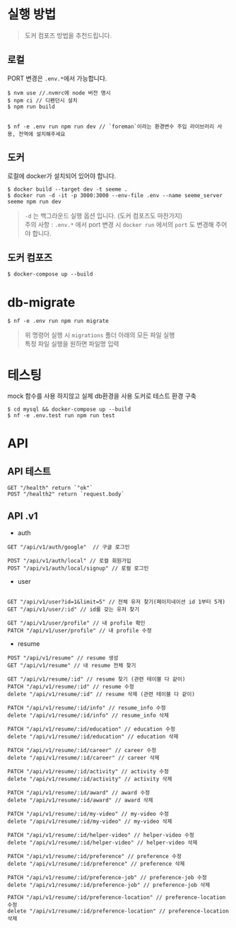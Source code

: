 # 실행 방법

> 도커 컴포즈 방법을 추천드립니다.

## 로컬

PORT 변경은 `.env.*`에서 가능합니다.

```
$ nvm use //.nvmrc에 node 버전 명시
$ npm ci // 디펜던시 설치
$ npm run build


$ nf -e .env run npm run dev // `foreman`이라는 환경변수 주입 라이브러리 사용, 전역에 설치해주세요
```

## 도커

로컬에 docker가 설치되어 있어야 합니다.

```
$ docker build --target dev -t seeme .
$ docker run -d -it -p 3000:3000 --env-file .env --name seeme_server seeme npm run dev
```

> `-d` 는 백그라운드 실행 옵션 입니다. (도커 컴포즈도 마찬가지)  
> 주의 사항 : `.env.*` 에서 port 변경 시 `docker run` 에서의 `port` 도 변경해 주어야 합니다.

## 도커 컴포즈

```
$ docker-compose up --build
```

# db-migrate

```
$ nf -e .env run npm run migrate
```

> 위 명령어 실행 시 `migrations` 폴더 아래의 모든 파일 실행  
> 특정 파일 실행을 원하면 파일명 입력

# 테스팅

mock 함수를 사용 하지않고 실제 db환경을 사용
도커로 테스트 환경 구축

```
$ cd mysql && docker-compose up --build
$ nf -e .env.test run npm run test
```

# API

## API 테스트

```
GET "/health" return `"ok"`
POST "/health2" return `request.body`
```

## API .v1

- auth

```
GET "/api/v1/auth/google"  // 구글 로그인

POST "/api/v1/auth/local" // 로컬 회원가입
POST "/api/v1/auth/local/signup" // 로컬 로그인
```

- user

```

GET "/api/v1/user?id=1&limit=5" // 전체 유저 찾기(페이지네이션 id 1부터 5개)
GET "/api/v1/user/:id" // id를 갖는 유저 찾기

GET "/api/v1/user/profile" // 내 profile 확인
PATCH "/api/v1/user/profile" // 내 profile 수정

```

- resume

```
POST "/api/v1/resume" // resume 생성
GET "/api/v1/resume" // 내 resume 전체 찾기

GET "/api/v1/resume/:id" // resume 찾기 (관련 테이블 다 같이)
PATCH "/api/v1/resume/:id" // resume 수정
delete "/api/v1/resume/:id" // resume 삭제 (관련 테이블 다 같이)

PATCH "/api/v1/resume/:id/info" // resume_info 수정
delete "/api/v1/resume/:id/info" // resume_info 삭제

PATCH "/api/v1/resume/:id/education" // education 수정
delete "/api/v1/resume/:id/education" // education 삭제

PATCH "/api/v1/resume/:id/career" // career 수정
delete "/api/v1/resume/:id/career" // career 삭제

PATCH "/api/v1/resume/:id/activity" // activity 수정
delete "/api/v1/resume/:id/activity" // activity 삭제

PATCH "/api/v1/resume/:id/award" // award 수정
delete "/api/v1/resume/:id/award" // award 삭제

PATCH "/api/v1/resume/:id/my-video" // my-video 수정
delete "/api/v1/resume/:id/my-video" // my-video 삭제

PATCH "/api/v1/resume/:id/helper-video" // helper-video 수정
delete "/api/v1/resume/:id/helper-video" // helper-video 삭제

PATCH "/api/v1/resume/:id/preference" // preference 수정
delete "/api/v1/resume/:id/preference" // preference 삭제

PATCH "/api/v1/resume/:id/preference-job" // preference-job 수정
delete "/api/v1/resume/:id/preference-job" // preference-job 삭제

PATCH "/api/v1/resume/:id/preference-location" // preference-location 수정
delete "/api/v1/resume/:id/preference-location" // preference-location 삭제

```
